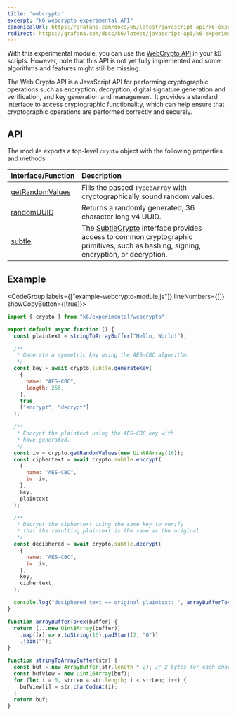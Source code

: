 ```yaml
---
title: 'webcrypto'
excerpt: "k6 webcrypto experimental API"
canonicalUrl: https://grafana.com/docs/k6/latest/javascript-api/k6-experimental/webcrypto/
redirect: https://grafana.com/docs/k6/latest/javascript-api/k6-experimental/webcrypto/
---
```


<ExperimentalBlockquote />

With this experimental module, you can use the [WebCrypto API](https://developer.mozilla.org/en-US/docs/Web/API/Web_Crypto_API) in your k6 scripts. However, note that this API is not yet fully implemented and some algorithms and features might still be missing.

The Web Crypto API is a JavaScript API for performing cryptographic operations such as encryption, decryption, digital signature generation and verification, and key generation and management. It provides a standard interface to access cryptographic functionality, which can help ensure that cryptographic operations are performed correctly and securely.

## API

The module exports a top-level `crypto` object with the following properties and methods:

| Interface/Function                                                                         | Description                                                                                                                                                                                   |
| :----------------------------------------------------------------------------------------- | :-------------------------------------------------------------------------------------------------------------------------------------------------------------------------------------------- |
| [getRandomValues](/javascript-api/k6-experimental/webcrypto/crypto/getrandomvalues) | Fills the passed `TypedArray` with cryptographically sound random values.                                                                                                                     |
| [randomUUID](/javascript-api/k6-experimental/webcrypto/crypto/randomuuid)           | Returns a randomly generated, 36 character long v4 UUID.                                                                                                                                      |
| [subtle](/javascript-api/k6-experimental/webcrypto/subtlecrypto)                    | The [SubtleCrypto](/javascript-api/k6-experimental/webcrypto/subtlecrypto) interface provides access to common cryptographic primitives, such as hashing, signing, encryption, or decryption. |

## Example

<CodeGroup labels={["example-webcrypto-module.js"]} lineNumbers={[]} showCopyButton={[true]}>

```javascript
import { crypto } from "k6/experimental/webcrypto";

export default async function () {
  const plaintext = stringToArrayBuffer("Hello, World!");

  /**
   * Generate a symmetric key using the AES-CBC algorithm.
   */
  const key = await crypto.subtle.generateKey(
    {
      name: "AES-CBC",
      length: 256,
    },
    true,
    ["encrypt", "decrypt"]
  );

  /**
   * Encrypt the plaintext using the AES-CBC key with
   * have generated.
   */
  const iv = crypto.getRandomValues(new Uint8Array(16));
  const ciphertext = await crypto.subtle.encrypt(
    {
      name: "AES-CBC",
      iv: iv,
    },
    key,
    plaintext
  );

  /**
   * Decrypt the ciphertext using the same key to verify
   * that the resulting plaintext is the same as the original.
   */
  const deciphered = await crypto.subtle.decrypt(
    {
      name: "AES-CBC",
      iv: iv,
    },
    key,
    ciphertext,
  );

  console.log("deciphered text == original plaintext: ", arrayBufferToHex(deciphered) === arrayBufferToHex(plaintext))
}

function arrayBufferToHex(buffer) {
  return [...new Uint8Array(buffer)]
    .map((x) => x.toString(16).padStart(2, "0"))
    .join("");
}

function stringToArrayBuffer(str) {
  const buf = new ArrayBuffer(str.length * 2); // 2 bytes for each char
  const bufView = new Uint16Array(buf);
  for (let i = 0, strLen = str.length; i < strLen; i++) {
    bufView[i] = str.charCodeAt(i);
  }
  return buf;
}
```

</CodeGroup>
